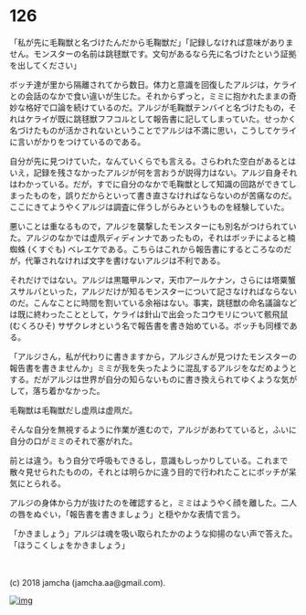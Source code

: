 # 126

「私が先に毛鞠獣と名づけたんだから毛鞠獣だ」「記録しなければ意味がありません。モンスターの名前は跳毬獣です。文句があるなら先に名づけたという証拠を出してください」  

ボッチ達が里から隔離されてから数日。体力と意識を回復したアルジは，ケライとの会話のなかで食い違いが生じた。それからずっと，ミミに抱かれたままの奇妙な格好で口論を続けているのだ。アルジが毛鞠獣テンバイと名づけたもの，それはケライが既に跳毬獣フフコルとして報告書に記してしまっていた。せっかく名づけたものが活かされないということでアルジは不満に思い，こうしてケライに言いがかりをつけているのである。  

自分が先に見つけていた，なんていくらでも言える。さらわれた空白があるとはいえ，記録を残さなかったアルジが何を言おうが説得力はない。アルジ自身それはわかっている。だが，すでに自分のなかで毛鞠獣として知識の回路ができてしまったものを，誤りだからといって書き直さなければならないのが苦痛なのだ。ここにきてようやくアルジは調査に伴うしがらみというものを経験していた。  

悪いことは重なるもので，アルジを襲撃したモンスターにも別名がつけられていた。アルジのなかでは虚凧ディディンナであったもの，それはボッチによると楠蜘蛛 (くすぐも) ベレエケである。こちらはこれから報告書にするところなのだが，代筆されなければ文字を書けないアルジは不利である。  

それだけではない。アルジは黒鼈甲ルンマ，天巾アールケナン，さらには塔粟蟹スサルバといった，アルジだけが知るモンスターについて記さなければならないのだ。こんなことに時間を割いている余裕はない。事実，跳毬獣の命名議論などは既に終わったこととして，ケライは針山で出会ったコウモリについて骸飛鼠 (むくろひそ) サザクレオという名で報告書を書き始めている。ボッチも同様である。  

「アルジさん，私が代わりに書きますから，アルジさんが見つけたモンスターの報告書を書きませんか」ミミが我を失ったように混乱するアルジをなだめようとする。だがアルジは世界が自分の知らないものに書き換えられてゆくような気がして，落ち着かなかった。  

毛鞠獣は毛鞠獣だし虚凧は虚凧だ。  

そんな自分を無視するように作業が進むので，アルジがあわてていると，ふいに自分の口がミミのそれで塞がれた。  

前とは違う。もう自分で呼吸もできるし，意識もしっかりしている。これまで散々見せられたものの，それとは明らかに違う目的で行われたことにボッチが呆気にとられる。  

アルジの身体から力が抜けたのを確認すると，ミミはようやく顔を離した。二人の唇をぬぐい，「報告書を書きましょう」と穏やかな表情で言う。  

「かきましょう」アルジは魂を吸い取られたかのような抑揚のない声で答えた。「ほうこくしょをかきましょう」  

<br>  
<br>  
(c) 2018 jamcha (jamcha.aa@gmail.com).  

[![img](http://i.creativecommons.org/l/by-nc-sa/4.0/88x31.png)](http://creativecommons.org/licenses/by-nc-sa/4.0/deed)